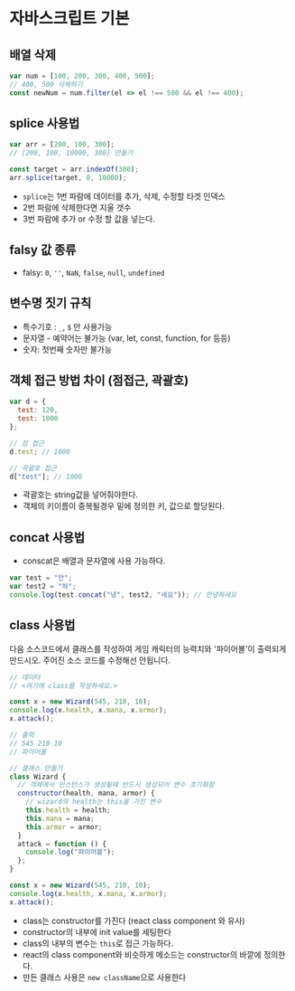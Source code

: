# 자바스크립트 기본

## 배열 삭제

```js
var num = [100, 200, 300, 400, 500];
// 400, 500 삭제하기
const newNum = num.filter(el => el !== 500 && el !== 400);
```

## splice 사용법

```js
var arr = [200, 100, 300];
// [200, 100, 10000, 300] 만들기

const target = arr.indexOf(300);
arr.splice(target, 0, 10000);
```

- `splice`는 1번 파람에 데이터를 추가, 삭제, 수정할 타겟 인덱스
- 2번 파람에 삭제한다면 지울 갯수
- 3번 파람에 추가 or 수정 할 값을 넣는다.

## falsy 값 종류

- falsy: `0`, `''`, `NaN`, `false`, `null`, `undefined`

## 변수명 짓기 규칙

- 특수기호 : `_`, `$` 만 사용가능
- 문자열 - 예약어는 불가능 (var, let, const, function, for 등등)
- 숫자: 첫번째 숫자만 불가능

## 객체 접근 방법 차이 (점접근, 곽괄호)

```js
var d = {
  test: 120,
  test: 1000
};

// 점 접근
d.test; // 1000

// 곽괄호 접근
d["test"]; // 1000
```

- 곽괄호는 string값을 넣어줘야한다.
- 객체의 키이름이 중복될경우 밑에 정의한 키, 값으로 할당된다.

## concat 사용법

- conscat은 배열과 문자열에 사용 가능하다.

```js
var test = "안";
var test2 = "하";
console.log(test.concat("녕", test2, "세요")); // 안녕하세요
```

## class 사용법

다음 소스코드에서 클래스를 작성하여 게임 캐릭터의 능력치와 '파이어볼'이 출력되게 만드시오.
주어진 소스 코드를 수정해선 안됩니다.

```js
// 데이터
// <여기에 class를 작성하세요.>

const x = new Wizard(545, 210, 10);
console.log(x.health, x.mana, x.armor);
x.attack();

// 출력
// 545 210 10
// 파이어볼
```

```js
// 클래스 만들기
class Wizard {
  // 객체에서 인스턴스가 생성될때 반드시 생성되어 변수 초기화함
  constructor(health, mana, armor) {
    // wizard의 health는 this을 가진 변수
    this.health = health;
    this.mana = mana;
    this.armor = armor;
  }
  attack = function () {
    console.log("파이어볼");
  };
}

const x = new Wizard(545, 210, 10);
console.log(x.health, x.mana, x.armor);
x.attack();
```

- class는 constructor를 가진다 (react class component 와 유사)
- constructor의 내부에 init value를 세팅한다
- class의 내부의 변수는 `this`로 접근 가능하다.
- react의 class component와 비슷하게 메소드는 constructor의 바깥에 정의한다.
- 만든 클래스 사용은 `new className`으로 사용한다

<Disqus />
